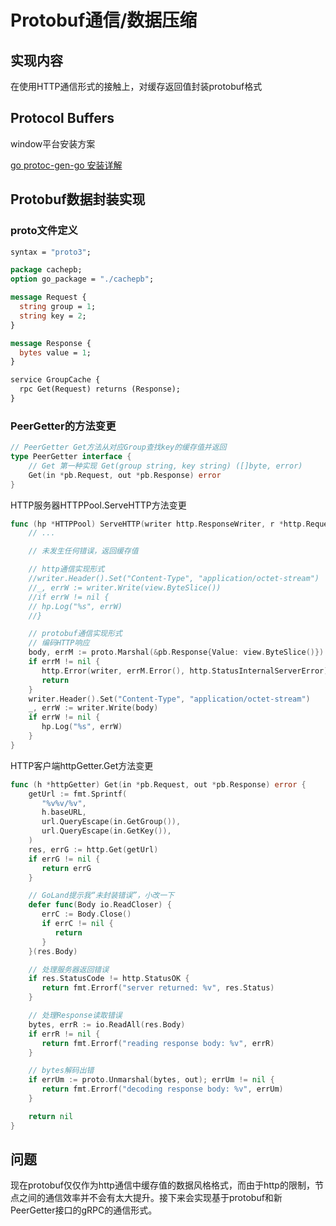 # Protobuf通信/数据压缩

## 实现内容

在使用HTTP通信形式的接触上，对缓存返回值封装protobuf格式

## Protocol Buffers

window平台安装方案

[go protoc-gen-go 安装详解](https://www.cnblogs.com/shiding/p/16608117.html)

## Protobuf数据封装实现

### proto文件定义

```protobuf
syntax = "proto3";

package cachepb;
option go_package = "./cachepb";

message Request {
  string group = 1;
  string key = 2;
}

message Response {
  bytes value = 1;
}

service GroupCache {
  rpc Get(Request) returns (Response);
}
```

### PeerGetter的方法变更

```go
// PeerGetter Get方法从对应Group查找key的缓存值并返回
type PeerGetter interface {
    // Get 第一种实现 Get(group string, key string) ([]byte, error)
    Get(in *pb.Request, out *pb.Response) error
}
```

HTTP服务器HTTPPool.ServeHTTP方法变更

```go
func (hp *HTTPPool) ServeHTTP(writer http.ResponseWriter, r *http.Request) {
	// ...

    // 未发生任何错误，返回缓存值

    // http通信实现形式
    //writer.Header().Set("Content-Type", "application/octet-stream")
    //_, errW := writer.Write(view.ByteSlice())
    //if errW != nil {
    // hp.Log("%s", errW)
    //}

    // protobuf通信实现形式
    // 编码HTTP响应
    body, errM := proto.Marshal(&pb.Response{Value: view.ByteSlice()})
    if errM != nil {
       http.Error(writer, errM.Error(), http.StatusInternalServerError)
       return
    }
    writer.Header().Set("Content-Type", "application/octet-stream")
    _, errW := writer.Write(body)
    if errW != nil {
       hp.Log("%s", errW)
    }
}
```

HTTP客户端httpGetter.Get方法变更

```go
func (h *httpGetter) Get(in *pb.Request, out *pb.Response) error {
    getUrl := fmt.Sprintf(
       "%v%v/%v",
       h.baseURL,
       url.QueryEscape(in.GetGroup()),
       url.QueryEscape(in.GetKey()),
    )
    res, errG := http.Get(getUrl)
    if errG != nil {
       return errG
    }

    // GoLand提示我“未封装错误”，小改一下
    defer func(Body io.ReadCloser) {
       errC := Body.Close()
       if errC != nil {
          return
       }
    }(res.Body)

    // 处理服务器返回错误
    if res.StatusCode != http.StatusOK {
       return fmt.Errorf("server returned: %v", res.Status)
    }

    // 处理Response读取错误
    bytes, errR := io.ReadAll(res.Body)
    if errR != nil {
       return fmt.Errorf("reading response body: %v", errR)
    }

    // bytes解码出错
    if errUm := proto.Unmarshal(bytes, out); errUm != nil {
       return fmt.Errorf("decoding response body: %v", errUm)
    }

    return nil
}
```

## 问题

现在protobuf仅仅作为http通信中缓存值的数据风格格式，而由于http的限制，节点之间的通信效率并不会有太大提升。接下来会实现基于protobuf和新PeerGetter接口的gRPC的通信形式。



